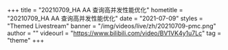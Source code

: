 +++
    title = "20210709_HA AA 查询高并发性能优化"
    hometitle = "20210709_HA AA 查询高并发性能优化"
    date = "2021-07-09"
    styles = "Themed Livestream"
    banner = "/img/videos/live/zh/20210709-pmc.png"
    author = ""
    videourl = "https://www.bilibili.com/video/BV1VK4y1u7Lc" 
    tag = "theme"
+++
